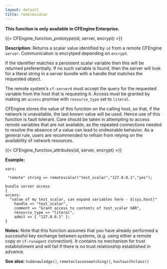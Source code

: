 ```yaml
---
layout: default
title: remotescalar
---
```


**This function is only available in CFEngine Enterprise.**

{{< CFEngine_function_prototype(id, server, encrypt) >}}

**Description:** Returns a scalar value identified by `id` from a remote CFEngine
`server`. Communication is encrytped depending on ```encrypt```.

If the identifier matches a persistent scalar variable then this will be returned
preferentially. If no such variable is found, then the server will look for a
literal string in a server bundle with a handle that matches the requested object.

The remote system's `cf-serverd` must accept the query for the requested
variable from the host that is requesting it. Access must be granted by making
an `access` promise with `resource_type` set to `literal`.

CFEngine stores the value of this function on the calling host, so that, if the
network is unavailable, the last known value will be used. Hence use of this
function is fault tolerant. Care should be taken in attempting to access
remote variables that are not available, as the repeated connections
needed to resolve the absence of a value can lead to undesirable
behavior. As a general rule, users are recommended to refrain from
relying on the availability of network resources.

{{< CFEngine_function_attributes(id, server, encrypt) >}}

**Example:**

```cf3
vars:

 "remote" string => remotescalar("test_scalar","127.0.0.1","yes");
```

```cf3
bundle server access
{
access:
  "value of my test_scalar, can expand variables here - $(sys.host)"
    handle => "test_scalar",
    comment => "Grant access to contents of test_scalar VAR",
    resource_type => "literal",
    admit => { "127.0.0.1" };
}
```

**Notes:** Note that this function assumes that you have already performed a
successful key exchange between systems, (e.g. using either a remote
copy or `cf-runagent` connection). It contains no mechanism for trust
establishment and will fail if there is no trust relationship
established in advance.

**See also:** `hubknowledge()`, `remoteclassesmatching()`, `hostswithclass()`
